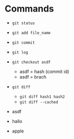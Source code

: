 Commands
================
- `git status`
- `git add file_name`
- `git commit`
- `git log`
- `git checkout asdf`
    * asdf = hash (commit id)
    * asdf = brach
- `git diff`
    * `git diff hash1 hash2`
    * `git diff --cached`

- asdf
- hallo
- apple
